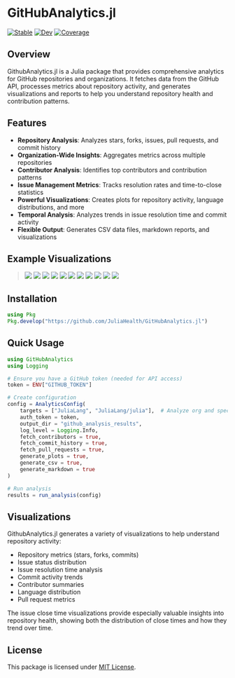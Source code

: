 # GitHubAnalytics.jl
[![Stable](https://img.shields.io/badge/docs-stable-blue.svg)](https://divital-coder.github.io/GithubAnalytics.jl/stable/)
[![Dev](https://img.shields.io/badge/docs-dev-blue.svg)](https://divital-coder.github.io/GithubAnalytics.jl/dev/)
[![Coverage](https://codecov.io/gh/divital-coder/GithubAnalytics.jl/branch/main/graph/badge.svg)](https://codecov.io/gh/divital-coder/GithubAnalytics.jl)

## Overview
GithubAnalytics.jl is a Julia package that provides comprehensive analytics for GitHub repositories and organizations. It fetches data from the GitHub API, processes metrics about repository activity, and generates visualizations and reports to help you understand repository health and contribution patterns.

## Features

- **Repository Analysis**: Analyzes stars, forks, issues, pull requests, and commit history
- **Organization-Wide Insights**: Aggregates metrics across multiple repositories 
- **Contributor Analysis**: Identifies top contributors and contribution patterns
- **Issue Management Metrics**: Tracks resolution rates and time-to-close statistics
- **Powerful Visualizations**: Creates plots for repository activity, language distributions, and more
- **Temporal Analysis**: Analyzes trends in issue resolution time and commit activity
- **Flexible Output**: Generates CSV data files, markdown reports, and visualizations

## Example Visualizations
> ![](./organalysis_2025-05-02_200803/issue_close_time_distribution.png)
> ![](./organalysis_2025-05-02_200803/issue_close_time_trend.png)
> ![](./organalysis_2025-05-02_200803/issue_close_time_violin.png)
> ![](./organalysis_2025-05-02_200803/issue_status_percentage.png)
> ![](./organalysis_2025-05-02_200803/issue_status_stacked.png)
> ![](./organalysis_2025-05-02_200803/language_distribution_pie.png)
> ![](./organalysis_2025-05-02_200803/overall_commit_activity.png)
> ![](./organalysis_2025-05-02_200803/overall_issue_distribution_pie.png)
> ![](./organalysis_2025-05-02_200803/pull_request_summary.png)
> ![](./organalysis_2025-05-02_200803/top_contributors.png)
> ![](./organalysis_2025-05-02_200803/top_repos_by_stars.png)

## Installation

```julia
using Pkg
Pkg.develop("https://github.com/JuliaHealth/GitHubAnalytics.jl")
```

## Quick Usage

```julia
using GitHubAnalytics
using Logging

# Ensure you have a GitHub token (needed for API access)
token = ENV["GITHUB_TOKEN"]

# Create configuration
config = AnalyticsConfig(
    targets = ["JuliaLang", "JuliaLang/julia"],  # Analyze org and specific repos
    auth_token = token,
    output_dir = "github_analysis_results",
    log_level = Logging.Info,
    fetch_contributors = true, 
    fetch_commit_history = true,
    fetch_pull_requests = true,
    generate_plots = true,
    generate_csv = true,
    generate_markdown = true
)

# Run analysis
results = run_analysis(config)
```

## Visualizations

GithubAnalytics.jl generates a variety of visualizations to help understand repository activity:

- Repository metrics (stars, forks, commits)
- Issue status distribution
- Issue resolution time analysis
- Commit activity trends
- Contributor summaries
- Language distribution
- Pull request metrics

The issue close time visualizations provide especially valuable insights into repository health, showing both the distribution of close times and how they trend over time.

## License

This package is licensed under [MIT License](LICENSE).
